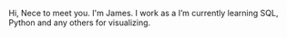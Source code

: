 Hi, Nece to meet you.
I'm James.
I work as a I’m currently learning SQL, Python and any others for visualizing.

<!---
Peter-kor/Peter-kor is a ✨ special ✨ repository because its `README.md` (this file) appears on your GitHub profile.
You can click the Preview link to take a look at your changes.
--->
